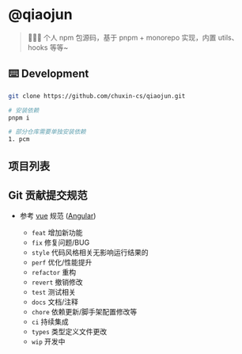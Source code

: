 # @qiaojun
> 🎉🎉🎉 个人 npm 包源码，基于 pnpm + monorepo 实现，内置 utils、hooks 等等~

## ⌨️ Development
```bash
git clone https://github.com/chuxin-cs/qiaojun.git

# 安装依赖
pnpm i

# 部分仓库需要单独安装依赖
1. pcm
```

## 项目列表


## Git 贡献提交规范

- 参考 [vue](https://github.com/vuejs/vue/blob/dev/.github/COMMIT_CONVENTION.md) 规范 ([Angular](https://github.com/conventional-changelog/conventional-changelog/tree/master/packages/conventional-changelog-angular))

  - `feat` 增加新功能
  - `fix` 修复问题/BUG
  - `style` 代码风格相关无影响运行结果的
  - `perf` 优化/性能提升
  - `refactor` 重构
  - `revert` 撤销修改
  - `test` 测试相关
  - `docs` 文档/注释
  - `chore` 依赖更新/脚手架配置修改等
  - `ci` 持续集成
  - `types` 类型定义文件更改
  - `wip` 开发中